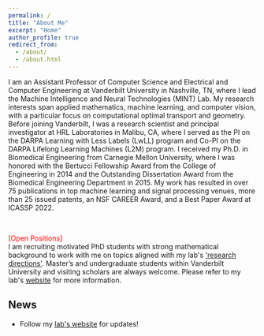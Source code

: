 ```yaml
---
permalink: /
title: "About Me"
excerpt: "Home"
author_profile: true
redirect_from:
  - /about/
  - /about.html
---
```


I am an Assistant Professor of Computer Science and Electrical and Computer Engineering at Vanderbilt University in Nashville, TN, where I lead the Machine Intelligence and Neural Technologies (MINT) Lab. My research interests span applied mathematics, machine learning, and computer vision, with a particular focus on computational optimal transport and geometry. Before joining Vanderbilt, I was a research scientist and principal investigator at HRL Laboratories in Malibu, CA, where I served as the PI on the DARPA Learning with Less Labels (LwLL) program and Co-PI on the DARPA Lifelong Learning Machines (L2M) program. I received my Ph.D. in Biomedical Engineering from Carnegie Mellon University, where I was honored with the Bertucci Fellowship Award from the College of Engineering in 2014 and the Outstanding Dissertation Award from the Biomedical Engineering Department in 2015. My work has resulted in over 75 publications in top machine learning and signal processing venues, more than 25 issued patents, an NSF CAREER Award, and a Best Paper Award at ICASSP 2022.


<br>

<span style="color:red">[Open Positions]</span><br>
I am recruiting motivated PhD students with strong mathematical background to work with me on topics aligned with my lab's ['research directions'](http://mint-vu.github.io/about/). Master’s and undergraduate students within Vanderbilt University and visiting scholars are always welcome. Please refer to my lab's [website](http://mint-vu.github.io/resources/) for more information.


## News
- Follow my [lab's website](https://mint-vu.github.io/) for updates! 
